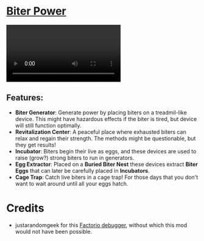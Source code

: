 # [Biter Power](https://mods.factorio.com/mod/biter-power)

![](https://i.imgur.com/vesO4dr.mp4)

## Features:

- **Biter Generator**: Generate power by placing biters on a treadmil-like device. This might have hazardous effects if the biter is tired, but device will still function optimally.
- **Revitalization Center**: A peaceful place where exhausted biters can relax and regain their strength. The methods might be questionable, but they get results!
- **Incubator**: Biters begin their live as eggs, and these devices are used to raise (grow?) strong biters to run in generators.
- **Egg Extractor**: Placed on a **Buried Biter Nest** these devices extract **Biter Eggs** that can later be carefully placed in **Incubators**.
- **Cage Trap**: Catch live biters in a cage trap! For those days that you don't want to wait around until all your eggs hatch.


# Credits
- justarandomgeek for this [Factorio debugger](https://marketplace.visualstudio.com/items?itemName=justarandomgeek.factoriomod-debug), without which this mod would not have been possible.